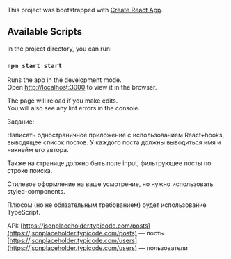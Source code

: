 This project was bootstrapped with [Create React App](https://github.com/facebook/create-react-app).

## Available Scripts

In the project directory, you can run:

### `npm start start`

Runs the app in the development mode.<br />
Open [http://localhost:3000](http://localhost:3000) to view it in the browser.

The page will reload if you make edits.<br />
You will also see any lint errors in the console.

Задание:

Написать одностраничное приложение с использованием React+hooks, выводящее список постов. У каждого поста должны выводиться имя и никнейм его автора.

Также на странице должно быть поле input, фильтрующее посты по строке поиска.

Стилевое оформление на ваше усмотрение, но нужно использовать styled-components.

Плюсом (но не обязательным требованием) будет использование TypeScript.

API:
[https://jsonplaceholder.typicode.com/posts](https://jsonplaceholder.typicode.com/posts) — посты
[https://jsonplaceholder.typicode.com/users](https://jsonplaceholder.typicode.com/users) — пользователи
